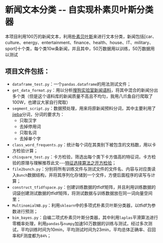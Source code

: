 # 新闻文本分类 -- 自实现朴素贝叶斯分类器

本项目利用100万的新闻文本，利用[朴素贝叶斯](https://en.wikipedia.org/wiki/Naive_Bayes_classifier)来进行文本分类，新闻包括[car、culture、energy、entertainment、finance、health、house、IT、military、sport]十个类，每个类10w条新闻，并且其中，50万数据用以训练，50万数据用以测试

## 项目文件包括：
- `dataframe_test.py`：一个`pandas.dataframe`的用法测试文件；
- `get_data_format.py`：用以分析[搜狗实验室新闻语料](http://www.sogou.com/labs/resource/cs.php)，将其中混合的新闻分出多个类（但是这个语料库的新闻质量不高且不均匀，我用八爪鱼自行爬取了100W，也建议大家自行爬取）
- `segment_script.py`：数据预处理，用来将原新闻预料分词，其中主要利用了[jieba](https://github.com/fxsjy/jieba)分词，分词的要求为：
    - 只取汉字
    - 去掉停用词
    - 只取名词
    - 去掉单个字
- `class_word_frequents.py`：统计每个词在其类别下被包含的文档数，用以卡方检验计算；
- `chisquare_test.py`：卡方检验，筛选出每个类下卡方值高的特征词，卡方检验的原理与理解推荐此文---[特征选择算法之开方检验](http://www.blogjava.net/zhenandaci/archive/2008/08/31/225966.html)；
- `file2bunch.py`：分别将所有训练文件与测试文件的文件名、内容与对应类读入`Bunch`数据结构，并将其序列化存储到一个文件，方便后面程序的读写与计算；
- `construct_tfidfspace.py`：创建训练数据的tfidf矩阵，并且利用训练数据的词袋创建测试数据的tfidf矩阵，将测试数据与训练数据放在同一词向量空间里；
- `MultinomialNB.py`：利用`sklearn`中的多项式朴素贝叶斯分类器，以tfidf为参数进行预测；
- `bim_bayes.py`：自编二项式朴素贝叶斯分类器，其中利用`laplas`平滑算法进行零概率处理，利用`pandas`与`numpy`加速50万数据的训练与测试，经过多次测试，平均训练时间为10min，平均测试时间为23min，平均总体正确率、召回率和F测度都为`84%`；

